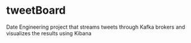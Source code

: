 # tweetBoard
Date Engineering project that streams tweets through Kafka brokers and visualizes the results using Kibana
